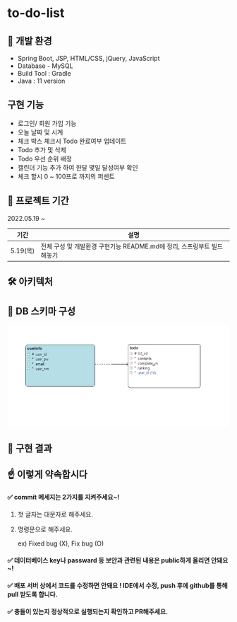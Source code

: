 # to-do-list


## 📍 개발 환경

* Spring Boot, JSP, HTML/CSS, jQuery, JavaScript
* Database - MySQL
* Build Tool : Gradle
* Java : 11 version

## 구현 기능

* 로그인/ 회원 가입 기능
* 오늘 날짜 및 시계
* 체크 박스 체크시 Todo 완료여부 업데이트
* Todo 추가 및 삭제
* Todo 우선 순위 배정
* 캘린더 기능 추가 하여 한달 몇일 달성여부 확인
* 체크 할시 0 ~ 100프로 까지의 퍼센트 

## 📆 프로젝트 기간

2022.05.19 ~ 

| 기간                | 설명                                                         |
| ------------------- | ------------------------------------------------------------ |
| 5.19(목)            | 전체 구성 및 개발환경 구현기능 README.md에 정리, 스프링부트 빌드해놓기                 |


## 🛠 아키텍처

## 💾 DB 스키마 구성

![데이터 모듈](/image/datamodule.png)

## 🎯 구현 결과

## ☝ 이렇게 약속합시다 

#### ✅ commit 메세지는 2가지를 지켜주세요~!

1. 첫 글자는 대문자로 해주세요.

2. 명령문으로 해주세요.

   ex) Fixed bug (X), Fix bug (O)

#### ✅ 데이터베이스 key나 passward 등 보안과 관련된 내용은 public하게 올리면 안돼요~!



#### ✅ 배포 서버 상에서 코드를 수정하면 안돼요 ! IDE에서 수정, push 후에 github를 통해 pull 받도록 합니다.



#### ✅ 충돌이 있는지 정상적으로 실행되는지 확인하고 PR해주세요.